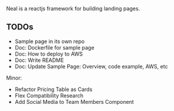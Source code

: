 Neal is a reactjs framework for building landing pages. 

## TODOs

- Sample page in its own repo
- Doc: Dockerfile for sample page
- Doc: How to deploy to AWS
- Doc: Write README
- Doc: Update Sample Page: Overview, code example, AWS, etc

Minor:

- Refactor Pricing Table as Cards
- Flex Compatibility Research
- Add Social Media to Team Members Component

